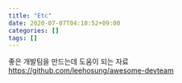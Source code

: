 ```yaml
---
title: "Etc"
date: 2020-07-07T04:10:52+09:00
categories: []
tags: []
---
```


좋은 개발팀을 만드는데 도움이 되는 자료
 https://github.com/leehosung/awesome-devteam


